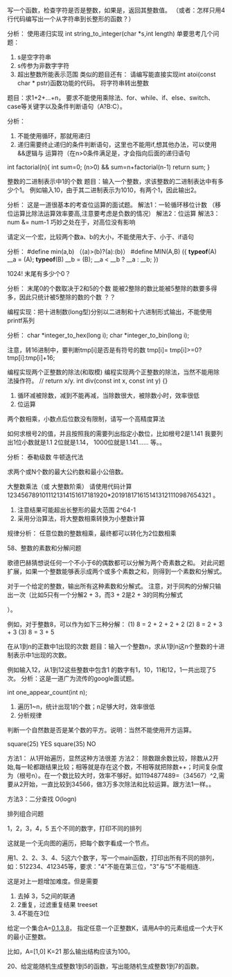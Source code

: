 

写一个函数，检查字符是否是整数，如果是，返回其整数值。
（或者：怎样只用4行代码编写出一个从字符串到长整形的函数？）

分析：
使用递归实现
int string_to_integer(char *s,int length)
单要思考几个问题：
1. s是空字符串
2. s传参为非数字字符
3. 超出整数所能表示范围
类似的题目还有：
请编写能直接实现int atoi(const char * pstr)函数功能的代码。  将字符串转出整数


题目：求1+2+…+n，
要求不能使用乘除法、for、while、if、else、switch、case等关键字以及条件判断语句（A?B:C）。

分析：
1. 不能使用循环，那就用递归
2. 递归需要终止递归的条件判断语句，这里也不能用if,想其他办法，可以使用 &&逻辑与 运算符（在n>0条件满足是，才会指向后面的递归语句


int factorial(n){
    int sum=0;
    (n>0) && sum=n+factorial(n-1)
    return sum;
}




整数的二进制表示中1的个数
题目：输入一个整数，求该整数的二进制表达中有多少个1。
例如输入10，由于其二进制表示为1010，有两个1，因此输出2。

分析：
这是一道很基本的考查位运算的面试题。
解法1：一轮循环移位计数 （移位运算比除法运算效率要高,注意要考虑是负数的情况）
解法2：位运算
解法3：num &= num-1  巧妙之处在于，对高位没有影响







请定义一个宏，比较两个数a、b的大小，不能使用大于、小于、if语句

分析：
#define min(a,b) （(a)>(b)?(a):(b)）
#define MIN(A,B) ({ __typeof__(A) __a = (A); __typeof__(B) __b = (B); __a < __b ? __a : __b; })




1024! 末尾有多少个0？

分析：
末尾0的个数取决于2和5的个数
能被2整除的数比能被5整除的数要多得多，因此只统计被5整除的数的个数
？？



编程实现：把十进制数(long型)分别以二进制和十六进制形式输出，不能使用printf系列

分析：
char *integer_to_hex(long i);
char *integer_to_bin(long i);

注意，转16进制中，要判断tmp[i]是否是有符号的数
tmp[i]= tmp[i]>=0?tmp[i]:tmp[i]+16;








编程实现两个正整数的除法(和取模)
编程实现两个正整数的除法，当然不能用除法操作符。
// return x/y.
int div(const int x, const int y) 
{}

1. 循环减被除数，减到不能再减，当除数很大，被除数小时，效率很低
2. 位运算




两个数相乘，小数点后位数没有限制，请写一个高精度算法






如何求根号2的值，并且按照我的需要列出指定小数位，比如根号2是1.141 我要列出1位小数就是1.1 2位就是1.14， 1000位就是1.141...... 等。。

分析：
泰勒级数
牛顿迭代法





求两个或N个数的最大公约数和最小公倍数。


大整数乘法（或 大整数阶乘）
请使用代码计算1234567891011121314151617181920*2019181716151413121110987654321 。

1. 注意结果可能超出长整形的最大范围 2^64-1
2. 采用分治算法，将大整数相乘转换为小整数计算

规律分析：
任意位数的整数相乘，最终都可以转化为2位数相乘








58、整数的素数和分解问题

歌德巴赫猜想说任何一个不小于6的偶数都可以分解为两个奇素数之和。
对此问题扩展，如果一个整数能够表示成两个或多个素数之和，则得到一个素数和分解式。

对于一个给定的整数，输出所有这种素数和分解式。
注意，对于同构的分解只输出一次（比如5只有一个分解2 + 3，而3 + 2是2 + 3的同构分解式

）。

例如，对于整数8，可以作为如下三种分解：
(1) 8 = 2 + 2 + 2 + 2
(2) 8 = 2 + 3 + 3
(3) 8 = 3 + 5





在从1到n的正数中1出现的次数
题目：输入一个整数n，求从1到n这n个整数的十进制表示中1出现的次数。

例如输入12，从1到12这些整数中包含1 的数字有1，10，11和12，1一共出现了5次。
分析：这是一道广为流传的google面试题。

int one_appear_count(int n);
1. 遍历1~n，统计出现1的个数；n足够大时，效率很低
2. 分析规律







判断一个自然数是否是某个数的平方。说明：当然不能使用开方运算。

square(25) YES
square(35) NO

方法1： 从1开始遍历，显然这种方法很差
方法2： 除数跟余数比较，除数从2开始,每一轮都跟结果比较；相等就是存在这个数，不相等就把除数++；时间复杂度为（根号n）。在一个数比较大时，效率不够好。如1194877489=（34567）^2,需要从2开始，一直比较到34566，做3万多次除法和比较运算。跟方法1一样。。

方法3：二分查找 O(logn)






排列组合问题

1，2，3，4，5 五个不同的数字，打印不同的排列

这就是一个无向图的遍历，把每个数字看成一个节点。


用1、2、2、3、4、5这六个数字，写一个main函数，打印出所有不同的排列，
如：512234、412345等，要求："4"不能在第三位，"3"与"5"不能相连.

这是对上一题增加难度。但是需要
1. 去掉 3，5之间的联通
2. 2重复，过滤重复结果  treeset
3. 4不能在3位






给定一个集合A=[0,1,3,8](该集合中的元素都是在0，9之间的数字，但未必全部包含)，
指定任意一个正整数K，请用A中的元素组成一个大于K的最小正整数。

比如，A=[1,0] K=21 那么输出结构应该为100。




20、给定能随机生成整数1到5的函数，写出能随机生成整数1到7的函数。













